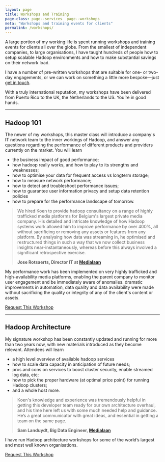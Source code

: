 ```yaml
---
layout: page
title: Workshops and Training
page-class: page--services  page--workshops
meta: "Workshops and training events for clients"
permalink: /workshops/
---
```


A large portion of my working life is spent running workshops and training
events for clients all over the globe. From the smallest of independent
companies, to large organisations, I have taught hundreds
of people how to setup scalable Hadoop environments and how to
make substantial savings on their network load.

I have a number of pre-written workshops that are suitable for one- or two-day
engagements, or we can work on something a little more bespoke—just [get in
touch](/contact/).

With a truly international reputation, my workshops have been delivered from Puerto Rico to the UK, the Netherlands to the US. You’re in good hands.

- - -

## Hadoop 101

The newer of my workshops, this master class will introduce a company's IT network team to the inner workings of Hadoop, and answer any questions regarding the performance of different products and providers currently on the market.
You will learn

* the business impact of good performance;
* how hadoop really works, and how to play to its strengths and weaknesses;
* how to optimise your data for frequent access vs longterm storage;
* how to measure network performance;
* how to detect and troubleshoot performance issues;
* how to guarantee user information privacy and setup data retention policies
* how to prepare for the performance landscape of tomorrow.

<blockquote class="pull-quote" id="quote:parallax">
  <p>We hired Koen to provide hadoop consultancy on a range of highly trafficked media platforms for Belgium's largest private media company. His detailed and intricate knowledge of how Hadoop systems work allowed him to improve performance by over 400%, all without
  sacrificing or removing any assets or features from any platform. By
  analysing how data was streaming in, he optimised and restructured things in such a way that we now collect business insights near-instantaneously, whereas before this always involved a significant retrospective exercise. </p>
  <b class="source  pull-quote__source">Jose Rotsaerts, Director IT at <a href="http://medialaan.be/">Medialaan</a></b>
</blockquote>

My performance work has been implemented on very highly trafficked and
high-availability media platforms, enabling the parent company to monitor user engagement and be immediately aware of anomalies. dramatic improvements in automation, data quality and data availability were made without
sacrificing the quality or integrity of any of the client's content or assets.



<a href="mailto:koen.decouck@outlook.com?subject=Hadoop%20Workshop" class="btn  btn--full">Request This Workshop</a>

- - -

## Hadoop Architecture

My signature workshop has been constantly updated and running for more than two
years now, with new materials introduced as they become relevant. Attendees will
learn

* a high level overview of available hadoop services
* how to scale data capacity in anticipation of future needs;
* pros and cons on services to boost cluster security, enable streamed log data, etc;
* how to pick the proper hardware (at optimal price point) for running Hadoop clusters;
* and a whole host more.

<blockquote class="pull-quote" id="quote:john-rust">
  <p>Koen's knowledge and experience was tremendously
  helpful in getting this developer team ready for our own architecture overhaul, and his
  time here left us with some much needed help and guidance. He’s a great
  communicator with great ideas, and essential in getting a team on the
  same page.</p>
  <b class="source  pull-quote__source">Sam Landuydt</a>,
  Big Data Engineer, <a href="https://www.medialaan.be/">Medialaan</a></b>
</blockquote>

I have run Hadoop architecture workshops for some of the world’s largest and most
well known organisations.

<a href="mailto:koen.decouck@outlook.com?subject=Hadoop%20Architecture%20Workshop" class="btn  btn--full">Request This Workshop</a>
